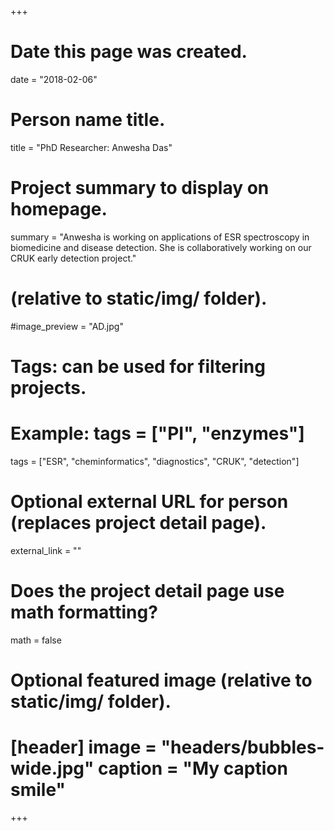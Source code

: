 +++
# Date this page was created.
date = "2018-02-06"
# Person name title.
title = "PhD Researcher: Anwesha Das"
# Project summary to display on homepage.
summary = "Anwesha is working on applications of ESR spectroscopy in biomedicine and disease detection. She is collaboratively working on our CRUK early detection project."
# (relative to static/img/ folder).
#image_preview = "AD.jpg"
# Tags: can be used for filtering projects.
# Example: tags = ["PI", "enzymes"]
tags = ["ESR", "cheminformatics", "diagnostics", "CRUK", "detection"]
# Optional external URL for person (replaces project detail page).
external_link = ""
# Does the project detail page use math formatting?
math = false
# Optional featured image (relative to static/img/ folder).
# [header] image = "headers/bubbles-wide.jpg" caption = "My caption smile"
+++
